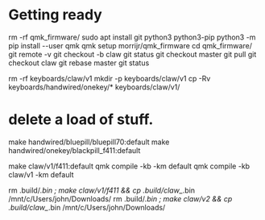 # Getting ready
rm -rf qmk_firmware/
sudo apt install git python3 python3-pip
python3 -m pip install --user qmk
qmk setup morrijr/qmk_firmware
cd qmk_firmware/
git remote -v
git checkout -b claw
git status
git checkout master
git pull
git checkout claw
git rebase master
git status

rm -rf keyboards/claw/v1
mkdir -p keyboards/claw/v1
cp -Rv keyboards/handwired/onekey/* keyboards/claw/v1/
# delete a load of stuff.

make handwired/bluepill/bluepill70:default
make handwired/onekey/blackpill_f411:default

make claw/v1/f411:default
qmk compile -kb <keyboard> -km default
qmk compile -kb claw/v1 -km default

rm .build/*.bin ; make claw/v1/f411 && cp .build/claw_*.bin /mnt/c/Users/john/Downloads/
rm .build/*.bin ; make claw/v2 && cp .build/claw_*.bin /mnt/c/Users/john/Downloads/
